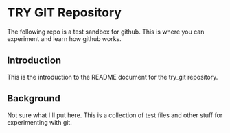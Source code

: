 # TRY GIT Repository #

The following repo is a test sandbox for github. This is where you can experiment and learn how github works.

## Introduction ##

This is the introduction to the README document for the try_git repository.

## Background ##

Not sure what I'll put here. This is a collection of test files and other stuff for experimenting with git.
 

